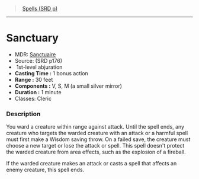 ﻿---
!SpellItem
Name: Sanctuary
AltName: '[Sanctuaire](hd_spells_sanctuaire.md)'
Type: abjuration
Level: 1
CastingTime: 1 bonus action
Range: 30 feet
Components: V, S, M (a small silver mirror)
Duration: 1 minute
Classes: Cleric
Family: SpellVO
Source: (SRD p176)
Id: spells_vo.md#sanctuary
ParentLink: spells_vo.md#spells-srd-p
ParentName: Spells (SRD p)
NameLevel: 1
Attributes: {}
---
> [Spells (SRD p)](srd_spells.md)

---

# Sanctuary

- MDR: [Sanctuaire](hd_spells_sanctuaire.md)
- Source: (SRD p176)
-  1st-level abjuration
- **Casting Time :** 1 bonus action
- **Range :** 30 feet
- **Components :** V, S, M (a small silver mirror)
- **Duration :** 1 minute
- Classes: Cleric

### Description

You ward a creature within range against attack. Until the spell ends, any creature who targets the warded creature with an attack or a harmful spell must first make a Wisdom saving throw. On a failed save, the creature must choose a new target or lose the attack or spell. This spell doesn't protect the warded creature from area effects, such as the explosion of a fireball.

If the warded creature makes an attack or casts a spell that affects an enemy creature, this spell ends.

